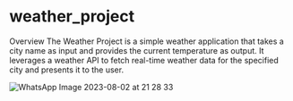 # weather_project
Overview
The Weather Project is a simple weather application that takes a city name as input and provides the current temperature as output. 
It leverages a weather API to fetch real-time weather data for the specified city and presents it to the user.

![WhatsApp Image 2023-08-02 at 21 28 33](https://github.com/GaneshKadipi/weather_project/assets/107036662/8449e766-0fdb-40c5-8e1c-e1f7d37a7c32)
